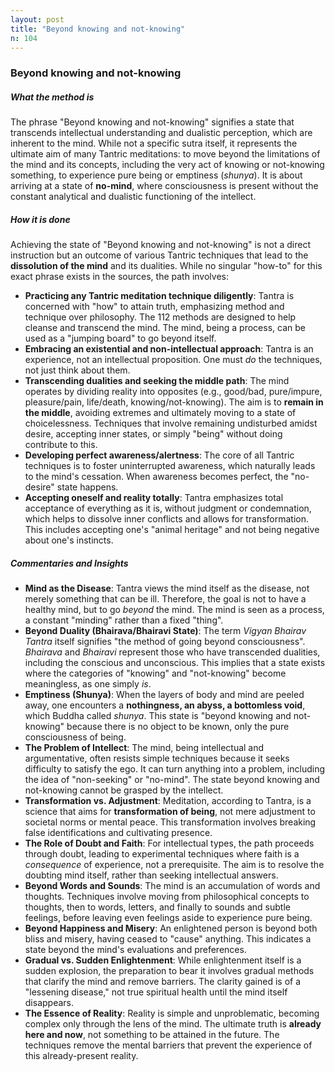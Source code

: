 ```yaml
---
layout: post
title: "Beyond knowing and not-knowing"
n: 104
---
```

### Beyond knowing and not-knowing

##### What the method is

The phrase "Beyond knowing and not-knowing" signifies a state that transcends intellectual understanding and dualistic perception, which are inherent to the mind. While not a specific sutra itself, it represents the ultimate aim of many Tantric meditations: to move beyond the limitations of the mind and its concepts, including the very act of knowing or not-knowing something, to experience pure being or emptiness (_shunya_). It is about arriving at a state of **no-mind**, where consciousness is present without the constant analytical and dualistic functioning of the intellect.

##### How it is done

Achieving the state of "Beyond knowing and not-knowing" is not a direct instruction but an outcome of various Tantric techniques that lead to the **dissolution of the mind** and its dualities. While no singular "how-to" for this exact phrase exists in the sources, the path involves:

- **Practicing any Tantric meditation technique diligently**: Tantra is concerned with "how" to attain truth, emphasizing method and technique over philosophy. The 112 methods are designed to help cleanse and transcend the mind. The mind, being a process, can be used as a "jumping board" to go beyond itself.
- **Embracing an existential and non-intellectual approach**: Tantra is an experience, not an intellectual proposition. One must _do_ the techniques, not just think about them.
- **Transcending dualities and seeking the middle path**: The mind operates by dividing reality into opposites (e.g., good/bad, pure/impure, pleasure/pain, life/death, knowing/not-knowing). The aim is to **remain in the middle**, avoiding extremes and ultimately moving to a state of choicelessness. Techniques that involve remaining undisturbed amidst desire, accepting inner states, or simply "being" without doing contribute to this.
- **Developing perfect awareness/alertness**: The core of all Tantric techniques is to foster uninterrupted awareness, which naturally leads to the mind's cessation. When awareness becomes perfect, the "no-desire" state happens.
- **Accepting oneself and reality totally**: Tantra emphasizes total acceptance of everything as it is, without judgment or condemnation, which helps to dissolve inner conflicts and allows for transformation. This includes accepting one's "animal heritage" and not being negative about one's instincts.

##### Commentaries and Insights

- **Mind as the Disease**: Tantra views the mind itself as the disease, not merely something that can be ill. Therefore, the goal is not to have a healthy mind, but to go _beyond_ the mind. The mind is seen as a process, a constant "minding" rather than a fixed "thing".
- **Beyond Duality (Bhairava/Bhairavi State)**: The term _Vigyan Bhairav Tantra_ itself signifies "the method of going beyond consciousness". _Bhairava_ and _Bhairavi_ represent those who have transcended dualities, including the conscious and unconscious. This implies that a state exists where the categories of "knowing" and "not-knowing" become meaningless, as one simply _is_.
- **Emptiness (Shunya)**: When the layers of body and mind are peeled away, one encounters a **nothingness, an abyss, a bottomless void**, which Buddha called _shunya_. This state is "beyond knowing and not-knowing" because there is no object to be known, only the pure consciousness of being.
- **The Problem of Intellect**: The mind, being intellectual and argumentative, often resists simple techniques because it seeks difficulty to satisfy the ego. It can turn anything into a problem, including the idea of "non-seeking" or "no-mind". The state beyond knowing and not-knowing cannot be grasped by the intellect.
- **Transformation vs. Adjustment**: Meditation, according to Tantra, is a science that aims for **transformation of being**, not mere adjustment to societal norms or mental peace. This transformation involves breaking false identifications and cultivating presence.
- **The Role of Doubt and Faith**: For intellectual types, the path proceeds through doubt, leading to experimental techniques where faith is a _consequence_ of experience, not a prerequisite. The aim is to resolve the doubting mind itself, rather than seeking intellectual answers.
- **Beyond Words and Sounds**: The mind is an accumulation of words and thoughts. Techniques involve moving from philosophical concepts to thoughts, then to words, letters, and finally to sounds and subtle feelings, before leaving even feelings aside to experience pure being.
- **Beyond Happiness and Misery**: An enlightened person is beyond both bliss and misery, having ceased to "cause" anything. This indicates a state beyond the mind's evaluations and preferences.
- **Gradual vs. Sudden Enlightenment**: While enlightenment itself is a sudden explosion, the preparation to bear it involves gradual methods that clarify the mind and remove barriers. The clarity gained is of a "lessening disease," not true spiritual health until the mind itself disappears.
- **The Essence of Reality**: Reality is simple and unproblematic, becoming complex only through the lens of the mind. The ultimate truth is **already here and now**, not something to be attained in the future. The techniques remove the mental barriers that prevent the experience of this already-present reality.